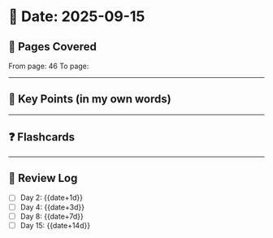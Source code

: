 # 📅 Date: 2025-09-15
## 📖 Pages Covered
From page: 46  To page: 

---

## 📝 Key Points (in my own words)

---

## ❓ Flashcards

---

## 🔄 Review Log
- [ ] Day 2: {{date+1d}}
- [ ] Day 4: {{date+3d}}
- [ ] Day 8: {{date+7d}}
- [ ] Day 15: {{date+14d}}

